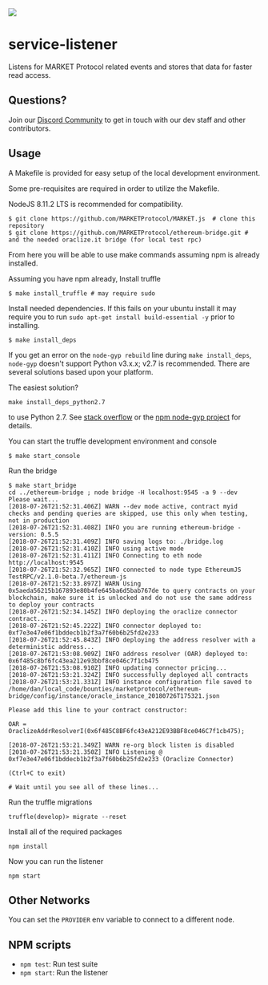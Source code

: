 <img src="https://github.com/MARKETProtocol/dApp/blob/master/src/img/MARKETProtocol-Light.png?raw=true" align="middle">

# service-listener

Listens for MARKET Protocol related events and stores that data for faster read access.

## Questions?

Join our [Discord Community](https://marketprotocol.io/discord) to get in touch with our dev staff and other contributors.

## Usage

A Makefile is provided for easy setup of the local development environment.

Some pre-requisites are required in order to utilize the Makefile.

NodeJS 8.11.2 LTS is recommended for compatibility.

```
$ git clone https://github.com/MARKETProtocol/MARKET.js  # clone this repository
$ git clone https://github.com/MARKETProtocol/ethereum-bridge.git # and the needed oraclize.it bridge (for local test rpc)
```

From here you will be able to use make commands assuming npm is already installed.

Assuming you have npm already, Install truffle
```
$ make install_truffle # may require sudo
```

Install needed dependencies.  If this fails on your ubuntu install it may require you to run `sudo apt-get install build-essential -y` prior to installing.
```
$ make install_deps
```
If you get an error on the `node-gyp rebuild` line during `make install_deps`, `node-gyp` doesn't support Python v3.x.x; v2.7 is recommended. There are several solutions based upon your platform.

The easiest solution?
```
make install_deps_python2.7
```
to use Python 2.7. See [stack overflow](https://stackoverflow.com/questions/20454199/how-to-use-a-different-version-of-python-during-npm-install) or the [npm node-gyp project](https://github.com/nodejs/node-gyp) for details.

You can start the truffle development environment and console
```
$ make start_console
```

Run the bridge
```
$ make start_bridge
cd ../ethereum-bridge ; node bridge -H localhost:9545 -a 9 --dev
Please wait...
[2018-07-26T21:52:31.406Z] WARN --dev mode active, contract myid checks and pending queries are skipped, use this only when testing, not in production
[2018-07-26T21:52:31.408Z] INFO you are running ethereum-bridge - version: 0.5.5
[2018-07-26T21:52:31.409Z] INFO saving logs to: ./bridge.log
[2018-07-26T21:52:31.410Z] INFO using active mode
[2018-07-26T21:52:31.411Z] INFO Connecting to eth node http://localhost:9545
[2018-07-26T21:52:32.965Z] INFO connected to node type EthereumJS TestRPC/v2.1.0-beta.7/ethereum-js
[2018-07-26T21:52:33.897Z] WARN Using 0x5aeda56215b167893e80b4fe645ba6d5bab767de to query contracts on your blockchain, make sure it is unlocked and do not use the same address to deploy your contracts
[2018-07-26T21:52:34.145Z] INFO deploying the oraclize connector contract...
[2018-07-26T21:52:45.222Z] INFO connector deployed to: 0xf7e3e47e06f1bddecb1b2f3a7f60b6b25fd2e233
[2018-07-26T21:52:45.843Z] INFO deploying the address resolver with a deterministic address...
[2018-07-26T21:53:08.909Z] INFO address resolver (OAR) deployed to: 0x6f485c8bf6fc43ea212e93bbf8ce046c7f1cb475
[2018-07-26T21:53:08.910Z] INFO updating connector pricing...
[2018-07-26T21:53:21.324Z] INFO successfully deployed all contracts
[2018-07-26T21:53:21.331Z] INFO instance configuration file saved to /home/dan/local_code/bounties/marketprotocol/ethereum-bridge/config/instance/oracle_instance_20180726T175321.json

Please add this line to your contract constructor:

OAR = OraclizeAddrResolverI(0x6f485C8BF6fc43eA212E93BBF8ce046C7f1cb475);

[2018-07-26T21:53:21.349Z] WARN re-org block listen is disabled
[2018-07-26T21:53:21.350Z] INFO Listening @ 0xf7e3e47e06f1bddecb1b2f3a7f60b6b25fd2e233 (Oraclize Connector)

(Ctrl+C to exit)

# Wait until you see all of these lines...
```

Run the truffle migrations
```
truffle(develop)> migrate --reset
```

Install all of the required packages
```
npm install
```

Now you can run the listener
```
npm start
```

## Other Networks

You can set the `PROVIDER` env variable to connect to a different node.

## NPM scripts

 - `npm test`: Run test suite
 - `npm start`: Run the listener

